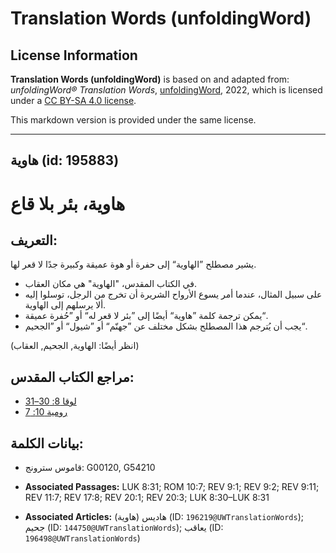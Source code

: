 # Translation Words (unfoldingWord)

## License Information

**Translation Words (unfoldingWord)** is based on and adapted from: _unfoldingWord® Translation Words_, [unfoldingWord](https://unfoldingword.org/utw), 2022, which is licensed under a [CC BY-SA 4.0 license](https://creativecommons.org/licenses/by-sa/4.0/legalcode.en).

This markdown version is provided under the same license.



--------------------------------

## هاوية (id: 195883)

هاوية، بئر بلا قاع
==================

التعريف:
--------

يشير مصطلح ”الهاوية“ إلى حفرة أو هوة عميقة وكبيرة جدًا لا قعر لها.

* في الكتاب المقدس، "الهاوية" هي مكان العقاب.
* على سبيل المثال، عندما أمر يسوع الأرواح الشريرة أن تخرج من الرجل، توسلوا إليه ألا يرسلهم إلى الهاوية.
* يمكن ترجمة كلمة ”هاوية“ أيضًا إلى ”بئر لا قعر له“ أو ”حُفرة عميقة“.
* يجب أن يُترجم هذا المصطلح بشكل مختلف عن ”جهنّم“ أو ”شيول“ أو ”الجحيم“.

(انظر أيضًا: الهاوية, الجحيم, العقاب)

مراجع الكتاب المقدس:
--------------------

* [لوقا 8: 30–31](https://ref.ly/Luke8:30-Luke8:31)
* [رومية 10: 7](https://ref.ly/Rom10:7)

بيانات الكلمة:
--------------

* قاموس سترونج: G00120, G54210

* **Associated Passages:** LUK 8:31; ROM 10:7; REV 9:1; REV 9:2; REV 9:11; REV 11:7; REV 17:8; REV 20:1; REV 20:3; LUK 8:30–LUK 8:31
* **Associated Articles:** هاديس (هاوية) (ID: `196219@UWTranslationWords`); جحيم (ID: `144750@UWTranslationWords`); يعاقب (ID: `196498@UWTranslationWords`)

